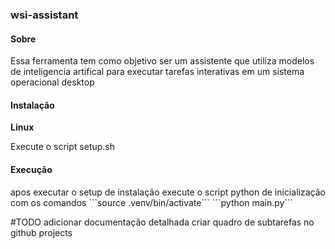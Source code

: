 <h3>wsi-assistant</h3>

<h4>Sobre</h4>
<p>
Essa ferramenta tem como objetivo ser um assistente que utiliza modelos de inteligencia artifical para executar tarefas interativas em um sistema operacional desktop
</p>


<h4>Instalação</h3>
<b>Linux</b>

Execute o script setup.sh


<h4>Execução</h3>
apos executar o setup de instalação execute o script python de inicialização com os comandos
    ```source .venv/bin/activate```
    ```python main.py```

#TODO 
adicionar documentação detalhada
criar quadro de subtarefas no github projects
